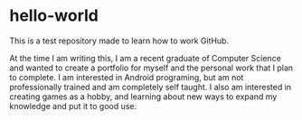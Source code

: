 # hello-world
This is a test repository made to learn how to work GitHub.

At the time I am writing this, I am a recent graduate of Computer Science and wanted to create a portfolio for myself and the personal work that I plan to complete. I am interested in Android programing, but am not professionally trained and am completely self taught. I also am interested in creating games as a hobby, and learning about new ways to expand my knowledge and put it to good use. 
